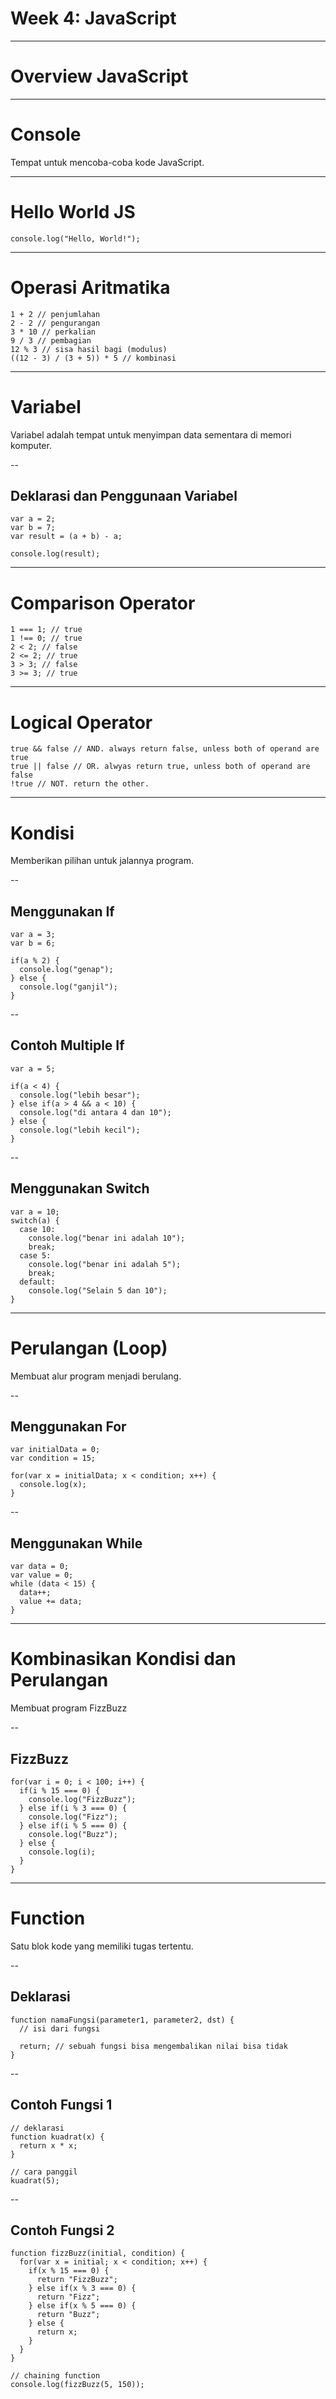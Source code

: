 # Week 4: JavaScript

---

# Overview JavaScript

---

# Console

Tempat untuk mencoba-coba kode JavaScript.

---

# Hello World JS

```
console.log("Hello, World!");
```

---

# Operasi Aritmatika

```
1 + 2 // penjumlahan
2 - 2 // pengurangan
3 * 10 // perkalian
9 / 3 // pembagian
12 % 3 // sisa hasil bagi (modulus)
((12 - 3) / (3 + 5)) * 5 // kombinasi
```

---

# Variabel

Variabel adalah tempat untuk menyimpan data sementara di memori komputer.

--

## Deklarasi dan Penggunaan Variabel

```
var a = 2;
var b = 7;
var result = (a + b) - a;

console.log(result);
```

---

# Comparison Operator

```
1 === 1; // true
1 !== 0; // true
2 < 2; // false
2 <= 2; // true
3 > 3; // false
3 >= 3; // true
```

---

# Logical Operator

```
true && false // AND. always return false, unless both of operand are true
true || false // OR. alwyas return true, unless both of operand are false
!true // NOT. return the other.
```

---

# Kondisi

Memberikan pilihan untuk jalannya program.

--

## Menggunakan If

```
var a = 3;
var b = 6;

if(a % 2) {
  console.log("genap");
} else {
  console.log("ganjil");
}
```

--

## Contoh Multiple If

```
var a = 5;

if(a < 4) {
  console.log("lebih besar"); 
} else if(a > 4 && a < 10) {
  console.log("di antara 4 dan 10"); 
} else {
  console.log("lebih kecil");
}
```

--

## Menggunakan Switch

```
var a = 10;
switch(a) {
  case 10:
    console.log("benar ini adalah 10");
    break;
  case 5:
    console.log("benar ini adalah 5");
    break;
  default:
    console.log("Selain 5 dan 10");
}
```

---

# Perulangan (Loop)

Membuat alur program menjadi berulang.

--

## Menggunakan For

```
var initialData = 0;
var condition = 15;

for(var x = initialData; x < condition; x++) {
  console.log(x);
}
```

--

## Menggunakan While

```
var data = 0;
var value = 0;
while (data < 15) {
  data++;
  value += data;
}
```

---

# Kombinasikan Kondisi dan Perulangan

Membuat program FizzBuzz

--

## FizzBuzz

```
for(var i = 0; i < 100; i++) {
  if(i % 15 === 0) {
    console.log("FizzBuzz");
  } else if(i % 3 === 0) {
    console.log("Fizz");
  } else if(i % 5 === 0) {
    console.log("Buzz");
  } else {
    console.log(i);
  }
}
```

---

# Function

Satu blok kode yang memiliki tugas tertentu.

--

## Deklarasi

```
function namaFungsi(parameter1, parameter2, dst) {
  // isi dari fungsi

  return; // sebuah fungsi bisa mengembalikan nilai bisa tidak
}
```

--

## Contoh Fungsi 1

```
// deklarasi
function kuadrat(x) {
  return x * x;
}

// cara panggil
kuadrat(5);
```

--

## Contoh Fungsi 2

```
function fizzBuzz(initial, condition) {
  for(var x = initial; x < condition; x++) {
    if(x % 15 === 0) {
      return "FizzBuzz";
    } else if(x % 3 === 0) {
      return "Fizz";
    } else if(x % 5 === 0) {
      return "Buzz";
    } else {
      return x;
    }
  }
}

// chaining function
console.log(fizzBuzz(5, 150));
```
